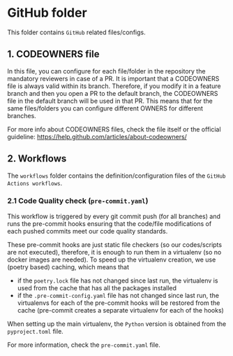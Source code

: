 # GitHub folder

This folder contains `GitHub` related files/configs.

## 1. CODEOWNERS file
In this file, you can configure for each file/folder in the repository the mandatory reviewers in case of a PR. It is important that a CODEOWNERS file is always valid within its branch. Therefore, if you modify it in a feature branch and then you open a PR to the default branch, the CODEOWNERS file in the default branch will be used in that PR. This means that for the same files/folders you can configure different OWNERS for different branches. 

For more info about CODEOWNERS files, check the file itself or the official guideline: https://help.github.com/articles/about-codeowners/

## 2. Workflows
The `workflows` folder contains the definition/configuration files of the `GitHub Actions workflows`. 

### 2.1 Code Quality check (`pre-commit.yaml`)
This workflow is triggered by every git commit push (for all branches) and runs the pre-commit hooks ensuring that the code/file modifications of each pushed commits meet our code quality standards.

These pre-commit hooks are just static file checkers (so our codes/scripts are not executed), therefore, it is enough to run them in a virtualenv (so no docker images are needed). To speed up the virtualenv creation, we use (poetry based) caching, which means that
- if the `poetry.lock` file has not changed since last run, the virtualenv is used from the cache that has all the packages installed
- if the `.pre-commit-config.yaml` file has not changed since last run, the virtualenvs for each of the pre-commit hooks will be restored from the cache (pre-commit creates a separate virtualenv for each of the hooks)

When setting up the main virtualenv, the `Python` version is obtained from the `pyproject.toml` file.

For more information, check the `pre-commit.yaml` file.
